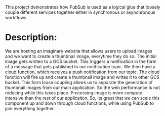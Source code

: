 This project demonstrates how PubSub is used as a logical glue that loosely couple different services together either in synchronous or asynchronous workflows.

# Description:
We are hosting an imaginary website that allows users to upload images and we want to create a thumbnail image, everytime they do so. The initial image gets written 
to a GCS bucket. This triggers a notification in the form of a message that gets published to our notification topic. We then have a cloud function, which receives a 
push notification from our topic. The cloud function will fire up and create a thumbnail image and writes it to other GCS bucket. This form loose coupling allows us to separate 
the generation of thumbnail images from our main application. So the web performance is not reducing while this takes place. Processing image is more compute intensive than 
the rest of our applicaiton. So, its great that we can scale this component up and down through cloud functions, while using PubSub to join everything together. 
